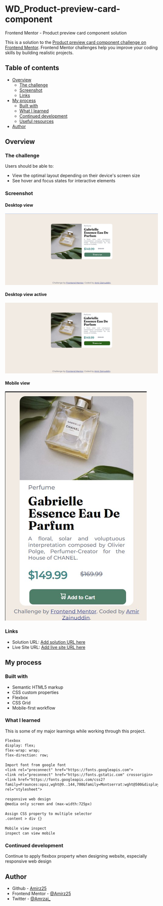 # WD_Product-preview-card-component

 Frontend Mentor - Product preview card component solution

This is a solution to the [Product preview card component challenge on Frontend Mentor](https://www.frontendmentor.io/challenges/product-preview-card-component-GO7UmttRfa). Frontend Mentor challenges help you improve your coding skills by building realistic projects. 

## Table of contents

- [Overview](#overview)
  - [The challenge](#the-challenge)
  - [Screenshot](#screenshot)
  - [Links](#links)
- [My process](#my-process)
  - [Built with](#built-with)
  - [What I learned](#what-i-learned)
  - [Continued development](#continued-development)
  - [Useful resources](#useful-resources)
- [Author](#author)


## Overview

### The challenge

Users should be able to:

- View the optimal layout depending on their device's screen size
- See hover and focus states for interactive elements

### Screenshot

#### Desktop view

<img src="Solution design/desktop_view.jpg" alt="desktop view image">

#### Desktop view active
<img src="Solution design/desktop_active_view.jpg" alt="desktop active view image">

#### Mobile view

<img src="Solution design/mobile_view.jpg" alt=" Mobile view image">


### Links

- Solution URL: [Add solution URL here](https://your-solution-url.com)
- Live Site URL: [Add live site URL here](https://your-live-site-url.com)

## My process

### Built with

- Semantic HTML5 markup
- CSS custom properties
- Flexbox
- CSS Grid
- Mobile-first workflow


### What I learned

This is some of my major learnings while working through this project. 

```
Flexbox
display: flex;
flex-wrap: wrap;
flex-direction: row; 

Import font from google font
<link rel="preconnect" href="https://fonts.googleapis.com">
<link rel="preconnect" href="https://fonts.gstatic.com" crossorigin>
<link href="https://fonts.googleapis.com/css2?family=Fraunces:opsz,wght@9..144,700&family=Montserrat:wght@500&display=swap" rel="stylesheet">

responsive web design
@media only screen and (max-width:725px)

Assign CSS property to multiple selector
.content > div {}

Mobile view inspect
inspect can view mobile
```

### Continued development

Continue to apply flexbox property when designing website, especially responsive web design


## Author

- Github - [Amirz25](https://github.com/Amirz25)
- Frontend Mentor - [@Amirz25](https://www.frontendmentor.io/profile/Amirz25)
- Twitter - [@Amrzai_](https://twitter.com/Amrzai_)

